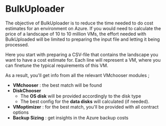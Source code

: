 # BulkUploader

The objective of BulkUploader is to reduce the time needed to do cost estimates for an environment on Azure. 
If you would need to calculate the price of a landscape of 10 to 10 million VMs, the effort needed with BulkUploaded will be limited to preparing the input file and letting it being processed.

Here you start with preparing a CSV-file that contains the landscape you want to have a cost estimate for. Each line will represent a VM, where you can finetune the typical requirements of this VM.

As a result, you'll get info from all the relevant VMchooser modules ;
* **VMchooser** : the best match will be found
* **DiskChooser**
  * The **OS disk** will be provided accordingly to the disk type
  * The best config for the **data disks** will calculated (if needed).
* **VMoptimizer** : for the best match, you'll be provided with all contract options 
* **Backup Sizing** : get insights in the Azure backup costs
